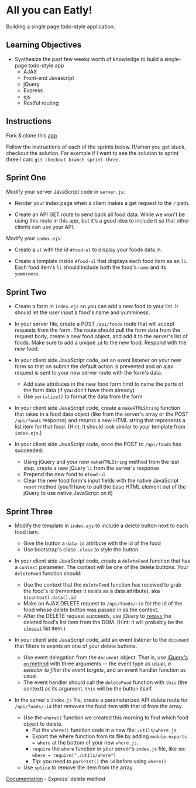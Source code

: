 # All you can Eatly!
Building a single page todo-style application.

## Learning Objectives

* Synthesize the past few weeks worth of knowledge to build a single-page todo-style app
  * AJAX
  * Front-end Javascript
  * jQuery
  * Express
  * ejs
  * Restful routing

## Instructions

Fork & clone this [app](https://github.com/sf-wdi-22-23/toEatly)

Follow the instructions of each of the sprints below. If/when you get stuck, checkout the solution. For example if I want to see the solution to sprint three I can: `git checkout branch sprint-three`.

## Sprint One

Modify your server JavaScript code in `server.js`:

* Render your index page when a client makes a get request to the  `/` path.

* Create an API GET route to send back all food data. While we won't be using this route in this app, but it's a good idea to include it so that other clients can use your API.

Modify your `index.ejs`:

* Create a `ul` with the id `#food-ul` to display your foods data in.

* Create a template inside `#food-ul` that displays each food item as an `li`. Each food item's `li` should include both the food's `name` and its `yumminess`.

## Sprint Two

* Create a form in `index.ejs` so you can add a new food to your list. It should let the user input a food's name and yumminess.

* In your server file, create a POST `/api/foods` route that will accept requests from the form. The route should pull the form data from the request body, create a new food object, and add it to the server's list of foods. Make sure to add a unique `id` to the new food. Respond with the new food.

* In your client side JavaScript code, set an event listener on your new form so that on submit the default action is prevented and an ajax request is sent to your new server route with the form's data.
  * Add `name` attributes in the new food form hmtl to name the parts of the form data (if you don't have them already)   
  * Use `serialize()` to format the data from the form

* In your client side JavaScript code, create a `makeHTMLString` function that takes in a food data object (like from the server's array or the POST `/api/foods` response)  and returns a new HTML string that represents a list item for that food. (Hint: It should look similar to your template from `index.ejs`.)

* In your client side JavaScript code, once the POST to `/api/foods` has succeeded:
  * Using jQuery and your new `makeHTMLString` method from the last step, create a new jQuery `li` from the server's response
  * Prepend the new food to `#food-ul`
  * Clear the new food form's input fields with the native JavaScript `reset` method (you'll have to pull the base HTML element out of the jQuery to use native JavaScript on it)


## Sprint Three

* Modify the template in `index.ejs` to include a delete button next to each food item.
   * Give the button a `data-id` attribute with the id of the food 
   * Use bootstrap's class `.close` to style the button
 
* In your client side JavaScript code, create a `deleteFood` function that has a `context` parameter.  The context will be one of the delete buttons.  Your `deleteFood` function should:
  * Use the context that the `deleteFood` function has received to grab the food's id (remember it exists as a data attribute), aka `$(context).data().id`
  * Make an AJAX DELETE request to `/api/foods/:id` for the id of the food whose delete button was passed in as the context.
  * After the DELETE request succeeds, use jQuery to <a href="https://api.jquery.com/remove/" target="_blank"> `remove` </a> the deleted food's list item from the DOM. (Hint: it will probably be the <a href="https://api.jquery.com/closest/" target="_blank">`closest`</a> list item.)

* In your client side JavaScript code, add an event listener to the `document` that filters to events on one of your delete buttons.  
   * Use event delegation from the `document` object.  That is, use <a href="http://api.jquery.com/on/" target="_blank"> jQuery's `on` method</a> with three arguments -- the event type as usual, *a selector to filter the event targets*, and an event handler function as usual. 
   * The event handler should call the `deleteFood` function with `this` (the context) as its argument. `this` will be the button itself.

* In the server's `index.js` file, create a parameterized API delete route for `/api/foods/:id` that removes the food item with that id from the array.
  * Use the `where()` function we created this morning to find which food object to delete.
      * Put the `where()` function code in a new file: `/utils/where.js`
      * Export the where function from its file by adding `module.exports = where` at the bottom of your new `where.js`.
      * `require` the `where` function in your server's `index.js` file, like so: `where = require("./utils/where")`
      * Tip: you need to `parseInt()` the `id` before using `where()`
  * Use `splice` to remove the item from the array.

[Documentation](http://expressjs.com/api.html#app.delete.method) - Express' delete method
